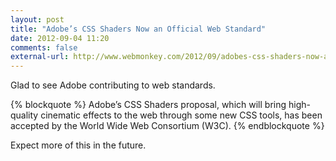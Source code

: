 ```yaml
---
layout: post
title: "Adobe’s CSS Shaders Now an Official Web Standard"
date: 2012-09-04 11:20
comments: false
external-url: http://www.webmonkey.com/2012/09/adobes-css-shaders-now-an-official-web-standard/
---
```

Glad to see Adobe contributing to web standards.

{% blockquote %}
Adobe’s CSS Shaders proposal, which will bring high-quality cinematic effects to the web through some new CSS tools, has been accepted by the World Wide Web Consortium (W3C).
{% endblockquote %}

Expect more of this in the future.